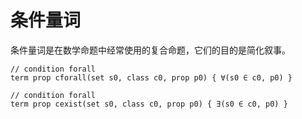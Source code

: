 
# 条件量词 

条件量词是在数学命题中经常使用的复合命题，它们的目的是简化叙事。

```follow
// condition forall
term prop cforall(set s0, class c0, prop p0) { ∀(s0 ∈ c0, p0) }
```

```follow
// condition forall
term prop cexist(set s0, class c0, prop p0) { ∃(s0 ∈ c0, p0) }
```



